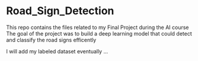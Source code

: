 # Road_Sign_Detection
This repo contains the files related to my Final Project during the AI course 
The goal of the project was to build a deep learning model that could detect and classify the 
road signs efficently

I will add my labeled dataset eventually ...
